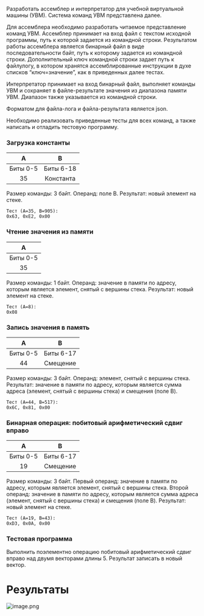 Разработать ассемблер и интерпретатор для учебной виртуальной машины (УВМ). Система команд УВМ представлена далее.

Для ассемблера необходимо разработать читаемое представление команд УВМ. Ассемблер принимает на вход файл с текстом исходной программы, путь к которой задается из командной строки. Результатом работы ассемблера является бинарный файл в виде последовательности байт, путь к которому задается из командной строки. Дополнительный ключ командной строки задает путь к файлулогу, в котором хранятся ассемблированные инструкции в духе списков “ключ=значение”, как в приведенных далее тестах.

Интерпретатор принимает на вход бинарный файл, выполняет команды УВМ и сохраняет в файле-результате значения из диапазона памяти УВМ. Диапазон также указывается из командной строки.

Форматом для файла-лога и файла-результата является json.

Необходимо реализовать приведенные тесты для всех команд, а также
написать и отладить тестовую программу.

### Загрузка константы
| A | B |
| :---:  | :---: |
| Биты 0-5 | Биты 6-18 |
| 35  | Константа  |

Размер команды: 3 байт. Операнд: поле B. Результат: новый элемент на стеке.
```
Тест (A=35, B=905):
0x63, 0xE2, 0x00
```
### Чтение значения из памяти
| A |
| :---:  |
| Биты 0-5 |
| 35  |

Размер команды: 1 байт. Операнд: значение в памяти по адресу, которым является элемент, снятый с вершины стека. Результат: новый элемент на стеке.
```
Тест (A=8):
0x08
```
### Запись значения в память
| A | B |
| :---:  | :---: |
| Биты 0-5 | Биты 6-17 |
| 44  | Смещение  |

Размер команды: 3 байт. Операнд: элемент, снятый с вершины стека. Результат: значение в памяти по адресу, которым является сумма адреса (элемент, снятый с вершины стека) и смещения (поле B).
```
Тест (A=44, B=517):
0x6C, 0x81, 0x00
```
### Бинарная операция: побитовый арифметический сдвиг вправо
| A | B |
| :---:  | :---: |
| Биты 0-5 | Биты 6-17 |
| 19  | Смещение  |

Размер команды: 3 байт. Первый операнд: значение в памяти по адресу, которым является элемент, снятый с вершины стека. Второй операнд: значение в памяти по адресу, которым является сумма адреса (элемент, снятый с вершины стека) и смещения (поле B). Результат: новый элемент на стеке.
```
Тест (A=19, B=43):
0xD3, 0x0A, 0x00
```

### Тестовая программа
Выполнить поэлементно операцию побитовый арифметический сдвиг вправо над
двумя векторами длины 5. Результат записать в новый вектор.

# Результаты

![image.png](image.png)

